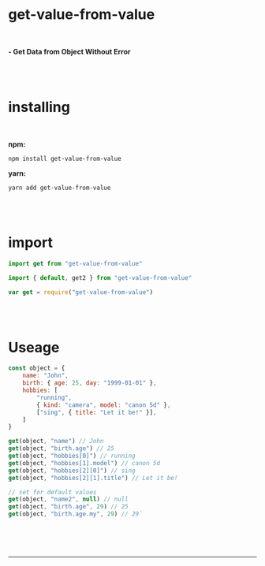 # get-value-from-value

<br>

**- Get Data from Object Without Error**               

<br>



<br>

# installing

<br>

**npm:**
```
npm install get-value-from-value
```
**yarn:**
```
yarn add get-value-from-value
```
<br>



<br>

# import 
```JavaScript
import get from "get-value-from-value" 

import { default, get2 } from "get-value-from-value" 

var get = require("get-value-from-value")
```
<br>



<br>

# Useage

```JavaScript
const object = {
    name: "John",
    birth: { age: 25, day: "1999-01-01" },
    hobbies: [
        "running",
        { kind: "camera", model: "canon 5d" },
        ["sing", { title: "Let it be!" }],
    ]
}
```

```JavaScript
get(object, "name") // John
get(object, "birth.age") // 25
get(object, "hobbies[0]") // running
get(object, "hobbies[1].model") // canon 5d
get(object, "hobbies[2][0]") // sing
get(object, "hobbies[2][1].title") // Let it be!

// set for default values
get(object, "name2", null) // null
get(object, "birth.age", 29) // 25
get(object, "birth.age.my", 29) // 29`
```

<br>
<br>
<br>


***

